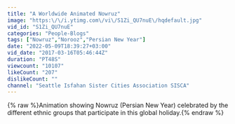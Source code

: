 ```yaml
---
title: "A Worldwide Animated Nowruz"
image: "https:\/\/i.ytimg.com\/vi\/S1Zi_QU7nuE\/hqdefault.jpg"
vid_id: "S1Zi_QU7nuE"
categories: "People-Blogs"
tags: ["Nowruz","Norooz","Persian New Year"]
date: "2022-05-09T18:39:27+03:00"
vid_date: "2017-03-16T05:46:44Z"
duration: "PT48S"
viewcount: "10107"
likeCount: "207"
dislikeCount: ""
channel: "Seattle Isfahan Sister Cities Association SISCA"
---
```

{% raw %}Animation showing Nowruz (Persian New Year) celebrated by the different ethnic groups that participate in this global holiday.{% endraw %}
